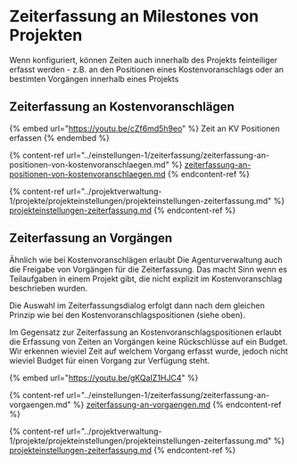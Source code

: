 # Zeiterfassung an Milestones von Projekten

Wenn konfiguriert, können Zeiten auch innerhalb des Projekts feinteiliger erfasst werden - z.B. an den Positionen eines Kostenvoranschlags oder an bestimten Vorgängen innerhalb eines Projekts

## Zeiterfassung an Kostenvoranschlägen

{% embed url="https://youtu.be/cZf6md5h9eo" %}
Zeit an KV Positionen erfassen
{% endembed %}

{% content-ref url="../einstellungen-1/zeiterfassung/zeiterfassung-an-positionen-von-kostenvoranschlaegen.md" %}
[zeiterfassung-an-positionen-von-kostenvoranschlaegen.md](../einstellungen-1/zeiterfassung/zeiterfassung-an-positionen-von-kostenvoranschlaegen.md)
{% endcontent-ref %}

{% content-ref url="../projektverwaltung-1/projekte/projekteinstellungen/projekteinstellungen-zeiterfassung.md" %}
[projekteinstellungen-zeiterfassung.md](../projektverwaltung-1/projekte/projekteinstellungen/projekteinstellungen-zeiterfassung.md)
{% endcontent-ref %}

## Zeiterfassung an Vorgängen

Ähnlich wie bei Kostenvoranschlägen erlaubt Die Agenturverwaltung auch die Freigabe von Vorgängen für die Zeiterfassung. Das macht Sinn wenn es Teilaufgaben in einem Projekt gibt, die nicht explizit im Kostenvoranschlag beschrieben wurden.

Die Auswahl im Zeiterfassungsdialog erfolgt dann nach dem gleichen Prinzip wie bei den Kostenvoranschlagspositionen (siehe oben).

Im Gegensatz zur Zeiterfassung an Kostenvoranschlagspositionen erlaubt die Erfassung von Zeiten an Vorgängen keine Rückschlüsse auf ein Budget. Wir erkennen wieviel Zeit auf welchem Vorgang erfasst wurde, jedoch nicht wieviel Budget für einen Vorgang zur Verfügung steht.

{% embed url="https://youtu.be/gKQaIZ1HJC4" %}

{% content-ref url="../einstellungen-1/zeiterfassung/zeiterfassung-an-vorgaengen.md" %}
[zeiterfassung-an-vorgaengen.md](../einstellungen-1/zeiterfassung/zeiterfassung-an-vorgaengen.md)
{% endcontent-ref %}

{% content-ref url="../projektverwaltung-1/projekte/projekteinstellungen/projekteinstellungen-zeiterfassung.md" %}
[projekteinstellungen-zeiterfassung.md](../projektverwaltung-1/projekte/projekteinstellungen/projekteinstellungen-zeiterfassung.md)
{% endcontent-ref %}



